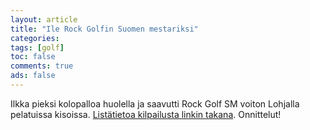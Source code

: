 ```yaml
--- 
layout: article 
title: "Ile Rock Golfin Suomen mestariksi" 
categories: 
tags: [golf]
toc: false 
comments: true 
ads: false 
--- 
```


Ilkka pieksi kolopalloa huolella ja saavutti Rock Golf SM voiton
Lohjalla pelatuissa kisoissa. [Listätietoa kilpailusta linkin
takana](http://golfpiste.com/stlg/ajankohtaista/index.asp?p=kilpailut&seura=7736&sivu=2&juttu=72121&lang=fi).
Onnittelut!

